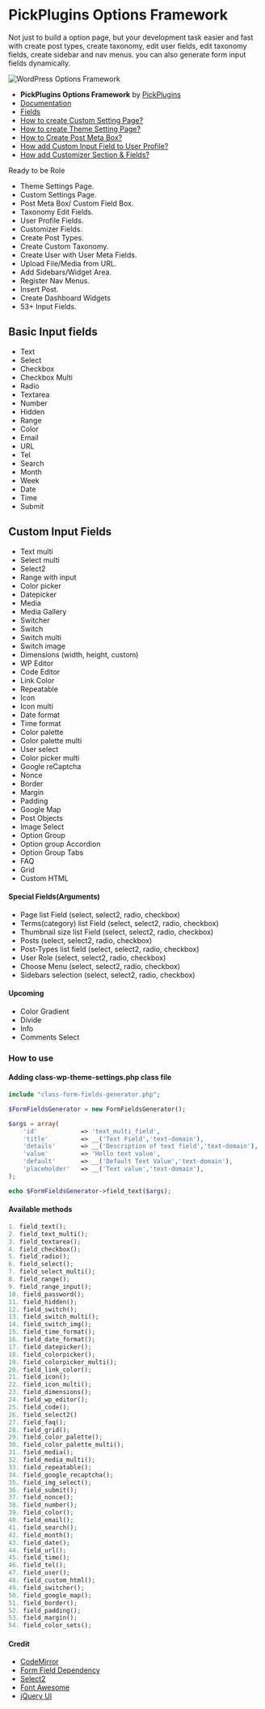 # PickPlugins Options Framework

Not just to build a option page, but your development task easier and fast with create post types, create taxonomy, 
edit user fields, edit taxonomy fields, create sidebar and nav menus. you can also generate form input fields 
dynamically.

![WordPress Options Framework](https://i.imgur.com/vryy4NY.png)

* **PickPlugins Options Framework** by  [PickPlugins](https://www.pickplugins.com)
*  [Documentation](https://www.pickplugins.com/documentation/pickplugins-options-framework/)
* [Fields](https://www.pickplugins.com/documentation/pickplugins-options-framework/fields/)
* [How to create Custom Setting Page?](https://www.pickplugins.com/documentation/pickplugins-options-framework/faq/how-to-create-custom-setting-page/)
* [How to create Theme Setting Page?](https://www.pickplugins.com/documentation/pickplugins-options-framework/faq/how-to-create-theme-setting-page/)
* [How to Create Post Meta Box?](https://www.pickplugins.com/documentation/pickplugins-options-framework/faq/how-to-create-post-meta-box/)
* [How add Custom Input Field to User Profile?](https://www.pickplugins.com/documentation/pickplugins-options-framework/faq/how-to-create-post-meta-box-2/)
* [How add Customizer Section & Fields?](https://www.pickplugins.com/documentation/pickplugins-options-framework/faq/how-add-customizer-section-fields/)

Ready to be Role

* Theme Settings Page.
* Custom Settings Page.
* Post Meta Box/ Custom Field Box.
* Taxonomy Edit Fields.
* User Profile Fields.
* Customizer Fields.
* Create Post Types.
* Create Custom Taxonomy.
* Create User with User Meta Fields.
* Upload File/Media from URL.
* Add Sidebars/Widget Area.
* Register Nav Menus.
* Insert Post.
* Create Dashboard Widgets
* 53+ Input Fields.






## Basic Input fields

*  Text
*  Select
*  Checkbox
*  Checkbox Multi
*  Radio
*  Textarea
*  Number
*  Hidden
*  Range
*  Color
*  Email
*  URL
*  Tel
*  Search
*  Month
*  Week
*  Date
*  Time
*  Submit

## Custom Input Fields

*  Text multi
*  Select multi
*  Select2
*  Range with input
*  Color picker
*  Datepicker
*  Media
*  Media Gallery
*  Switcher
*  Switch
*  Switch multi
*  Switch image
*  Dimensions (width, height, custom)
*  WP Editor
*  Code Editor
*  Link Color
*  Repeatable
*  Icon
*  Icon multi
*  Date format 
*  Time format 
*  Color palette
*  Color palette multi
*  User select
*  Color picker multi
*  Google reCaptcha
*  Nonce
*  Border
*  Margin
*  Padding
*  Google Map
*  Post Objects
*  Image Select
*  Option Group
*  Option group Accordion
*  Option Group Tabs
*  FAQ
*  Grid
*  Custom HTML

#### Special Fields(Arguments)

* Page list Field (select, select2, radio, checkbox)
* Terms(category) list Field (select, select2, radio, checkbox)
* Thumbnail size list Field (select, select2, radio, checkbox)
* Posts (select, select2, radio, checkbox)
* Post-Types list field (select, select2, radio, checkbox)
* User Role (select, select2, radio, checkbox)
* Choose Menu (select, select2, radio, checkbox)
* Sidebars selection (select, select2, radio, checkbox)

#### Upcoming

* Color Gradient
* Divide
* Info
* Comments Select


### How to use

#### Adding class-wp-theme-settings.php class file
```php
include "class-form-fields-generator.php";
```

```php
$FormFieldsGenerator = new FormFieldsGenerator();

$args = array(
    'id'		    => 'text_multi_field',
    'title'		    => __('Text Field','text-domain'),
    'details'	    => __('Description of text field','text-domain'),
    'value'		    => 'Hello text value',
    'default'		=> __('Default Text Value','text-domain'),
    'placeholder'   => __('Text value','text-domain'),
);

echo $FormFieldsGenerator->field_text($args);
```

#### Available methods

```php
1. field_text();
2. field_text_multi();
3. field_textarea();
4. field_checkbox();
5. field_radio();
6. field_select();
7. field_select_multi();
8. field_range();
9. field_range_input();
10. field_password();
11. field_hidden();
12. field_switch();
13. field_switch_multi();
14. field_switch_img();
15. field_time_format();
16. field_date_format();
17. field_datepicker();
18. field_colorpicker();
19. field_colorpicker_multi();
20. field_link_color();
21. field_icon();
22. field_icon_multi();
23. field_dimensions();
24. field_wp_editor();
25. field_code();
26. field_select2()
27. field_faq();
28. field_grid();
29. field_color_palette();
30. field_color_palette_multi();
31. field_media();
32. field_media_multi();
33. field_repeatable();
34. field_google_recaptcha();
35. field_img_select();
36. field_submit();
37. field_nonce();
38. field_number();
39. field_color();
40. field_email();
41. field_search();
42. field_month();
43. field_date();
44. field_url();
45. field_time();
46. field_tel();
47. field_user();
48. field_custom_html(); 
49. field_switcher();
50. field_google_map();
51. field_border();
52. field_padding();
53. field_margin();
54. field_color_sets();
```






#### Credit

*  [CodeMirror](https://codemirror.net/)
*  [Form Field Dependency](http://emranahmed.github.io/Form-Field-Dependency/)
*  [Select2](https://select2.org/)
*  [Font Awesome](https://fontawesome.com/)
*  [jQuery UI](https://jqueryui.com/)












